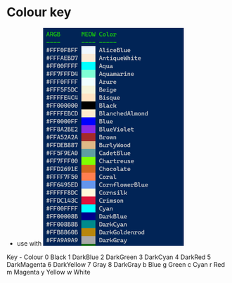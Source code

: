 # Colour key
- use with ![Colours](Colours.png)


Key - Colour
0 Black
1 DarkBlue
2 DarkGreen
3 DarkCyan
4 DarkRed
5 DarkMagenta
6 DarkYellow
7 Gray
8 DarkGray
b Blue
g Green
c Cyan
r Red
m Magenta
y Yellow
w White
